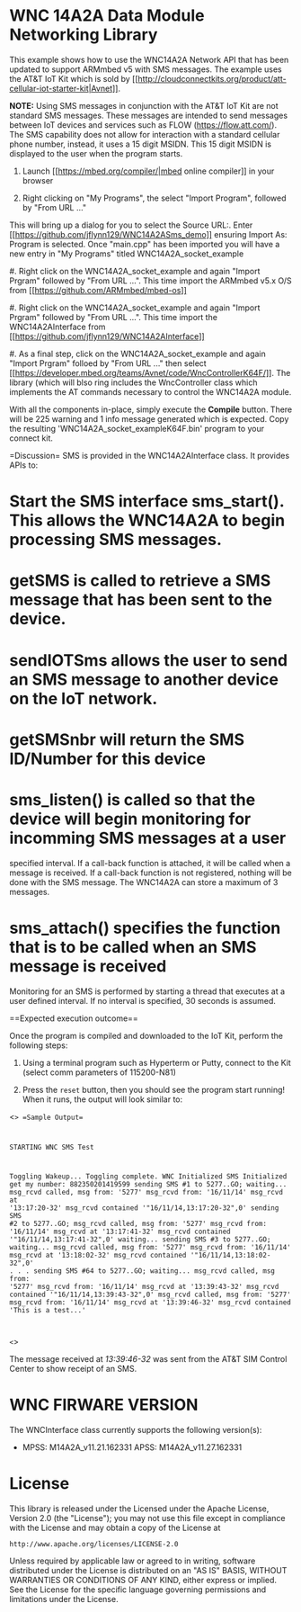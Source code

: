 WNC 14A2A Data Module Networking Library
========================================
 
This example shows how to use the WNC14A2A Network API that has been updated to support ARMmbed v5 with SMS messages. The example uses the AT&T IoT Kit which is sold by [[http://cloudconnectkits.org/product/att-cellular-iot-starter-kit|Avnet]]. 

__**NOTE:**__ Using SMS messages in conjunction with the AT&T IoT Kit are not standard SMS messages.  These messages are intended to send messages between IoT devices and services such as FLOW (https://flow.att.com/).  The SMS capability does not allow for interaction with a standard cellular phone number, instead, it uses a 15 digit MSIDN.  This 15 digit MSIDN is displayed to the user when the program starts.

1. Launch [[https://mbed.org/compiler/|mbed online compiler]] in your browser

2. Right clicking on "My Programs", the select "Import Program", followed by "From URL ..."

This will bring up a dialog for you to select the Source URL:. Enter [[https://github.com/jflynn129/WNC14A2ASms_demo]] ensuring Import As: Program is selected. Once "main.cpp" has been imported you will have a new entry in "My Programs" titled WNC14A2A_socket_example

#. Right click on the WNC14A2A_socket_example and again "Import Prgram" followed by "From URL ...". This time import the ARMmbed v5.x O/S from [[https://github.com/ARMmbed/mbed-os]]

#. Right click on the WNC14A2A_socket_example and again "Import Prgram" followed by "From URL ...". This time import the WNC14A2AInterface from [[https://github.com/jflynn129/WNC14A2AInterface]]

#. As a final step, click on the WNC14A2A_socket_example and again "Import Prgram" folloed by "From URL ..." then select [[https://developer.mbed.org/teams/Avnet/code/WncControllerK64F/]]. The library (which will blso ring includes the WncController class which implements the AT commands necessary to control the WNC14A2A module.

With all the components in-place, simply execute the **Compile** button.  There will be 225 warning and 
1 info message generated which is expected.  Copy the resulting 'WNC14A2A_socket_exampleK64F.bin' program
to your connect kit.

=Discussion=
SMS is provided in the WNC14A2AInterface class.  It provides APIs to:
# Start the SMS interface **sms_start()**.  This allows the WNC14A2A to begin processing SMS messages.
# getSMS is called to retrieve a SMS message that has been sent to the device.
# sendIOTSms allows the user to send an SMS message to another device on the IoT network.
# getSMSnbr will return the SMS ID/Number for this device
# sms_listen() is called so that the device will begin monitoring for incomming SMS messages at a user
specified interval.  If a call-back function is attached, it will be called when a message is received.  If 
a call-back function is not registered, nothing will be done with the SMS message.  The WNC14A2A can store a 
maximum of 3 messages.
# sms_attach() specifies the function that is to be called when an SMS message is received

Monitoring for an SMS is performed by starting a thread that executes at a user defined interval.  If no interval is
specified, 30 seconds is assumed.

==Expected execution outcome==

Once the program is compiled and downloaded to the IoT Kit, perform the following steps:

1. Using a terminal program such as Hyperterm or Putty, connect to the Kit (select comm parameters of 115200-N81)

2. Press the `reset` button, then you should see the program start running! When it runs, the output will look similar to:

<<code title=Sample Ouput>>
=Sample Output=

STARTING WNC SMS Test

Toggling Wakeup...
Toggling complete.
 WNC Initialized
 SMS Initialized
get my number: 882350201419599
sending SMS #1 to 5277..GO; waiting...
msg_rcvd called, msg from: '5277'
msg_rcvd from: '16/11/14'
msg_rcvd at '13:17:20-32'
msg_rcvd contained '"16/11/14,13:17:20-32",0'
sending SMS #2 to 5277..GO; msg_rcvd called, msg from: '5277'
msg_rcvd from: '16/11/14'
msg_rcvd at '13:17:41-32'
msg_rcvd contained '"16/11/14,13:17:41-32",0'
waiting...
sending SMS #3 to 5277..GO; waiting...
msg_rcvd called, msg from: '5277'
msg_rcvd from: '16/11/14'
msg_rcvd at '13:18:02-32'
msg_rcvd contained '"16/11/14,13:18:02-32",0'
.
.
.
sending SMS #64 to 5277..GO; waiting...
msg_rcvd called, msg from: '5277'
msg_rcvd from: '16/11/14'
msg_rcvd at '13:39:43-32'
msg_rcvd contained '"16/11/14,13:39:43-32",0'
msg_rcvd called, msg from: '5277'
msg_rcvd from: '16/11/14'
msg_rcvd at '13:39:46-32'
msg_rcvd contained 'This is a test...'

<</code>>

The message received at *13:39:46-32* was sent from the AT&T SIM Control Center to show receipt of an SMS.


WNC FIRWARE VERSION
===================
 
The WNCInterface class currently supports the following version(s):
* MPSS: M14A2A_v11.21.162331 APSS: M14A2A_v11.27.162331
 
 
License
=======
This library is released under the    Licensed under the Apache License, Version 2.0 (the "License"); you may not use this 
file except in compliance with the License and may obtain a copy of the License at
 
    http://www.apache.org/licenses/LICENSE-2.0
 
Unless required by applicable law or agreed to in writing, software distributed under the License is distributed on an 
"AS IS" BASIS, WITHOUT WARRANTIES OR CONDITIONS OF ANY KIND, either express or implied. See the License for the specific 
language governing permissions and limitations under the License.
 
 
